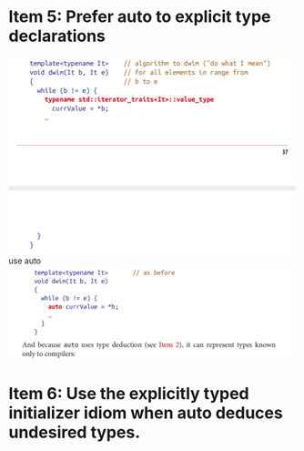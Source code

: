 
# Item 5: Prefer auto to explicit type declarations
![Alt text](image-8.png)
use auto
![Alt text](image-9.png)

# Item 6: Use the explicitly typed initializer idiom when auto deduces undesired types.











































